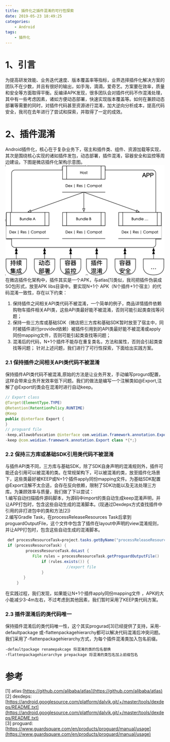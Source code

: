 ```yaml
---
title: 插件化之插件混淆的可行性探索
date: 2019-05-23 18:49:25
categories: 
	- Android
tags: 
	- 插件化
---
```

# 1、引言
为提高研发效能、业务迭代速度、版本覆盖率等指标，业界选择插件化解决方案的团队不在少数，并且有很好的输出，如手淘，滴滴，爱奇艺。方案要在效率，质量和安全等方面取得平衡。反编译APK发现，很多团队会对插件代码不作混淆处理，其中有一些考虑因素，诸如方便动态部署，快速实现版本覆盖等。如何在兼顾动态部署等需要的同时，对插件代码甚至资源进行混淆，加大逆向分析成本，提高代码安全，我司在去年进行了尝试和探索，并取得了一定的成效。
<!-- more -->
# 2、插件混淆
Android插件化，核心在于复杂业务下，宿主和插件类、组件、资源加载等实现，其次是围绕核心实现的诸如插件发包，动态部署，插件混淆，容器安全和监控等周边建设。下图是微店插件化架构示意图。
![](https://raw.githubusercontent.com/emile2013/emile2013.github.io/source/source/imgs/b6f8dc13.png) 
在微店插件化架构中，插件其实是一个APK，与atlas[1]类似，我司把插件伪装成SO包形式，放至APK libs目录中。要实现N+1个 APK（N个插件+1个宿主）的代码混淆一致性，存在以下约束：  
1. 保持插件之间相关API类代码不被混淆，一个简单的例子，商品详情插件依赖购物车插件相关API类，这些API类最好能不被混淆，否则可能引起类查找等问题；  
2. 保持一些三方库或基础SDK（微店把三方库和基础SDK暂时放至了宿主中，同时被插件进行provided依赖）被插件引用到的API类最好能不被混淆或apply同份mapping文件，否则可能引起类查找等问题；  
3. 混淆后的代码，N+1个插件不能存在重复类名，方法和属性，否则会引起类查找等问题； 针对上述问题，我们进行了可行性探索，下面给出实践方案。

### 2.1 保持插件之间相关API类代码不被混淆
保持插件API类代码不被混淆,原始的方法是让业务开发，手动编写progurd配置，这样会带来业务开发效率低下问题。我们的做法是编写一个注解类如@Export,注解了@Export的类会在混淆时进行自动keep。
```java
// Export class 
@Target(ElementType.TYPE)
@Retention(RetentionPolicy.RUNTIME)
@Keep
public @interface Export {
}
// proguard file   
-keep,allowobfuscation @interface com.weidian.framework.annotation.Export
-keep @com.weidian.framework.annotation.Export class *{*;}
```

### 2.2 保持三方库或基础SDK引用类代码不被混淆
与插件API类不同，三方库与基础SDK，除了SDK自身声明的混淆规则外，插件可能还会引用可以被混淆的类。在常规架构下，可以被混淆的类，放至插件化场景下，这些类最好被KEEP或N+1个插件apply同份mapping文件。为基础SDK配置@Export注解不太合适，会存在反向依赖，限制了SDK功能以及无法处理三方库。为兼顾效率与质量，我们做了下以尝试：  
1.编写自动扫描插件源码脚本，为源码中import的类自动生成keep混淆声明，并让APP打包时，包含这些自动生成的混淆脚本。(现通过Dexdeps方式查找插件中引用的非打进包中的类和方法[2])  
2.编写Gradle Task，在processReleaseResources Task后拿到proguardOutputFile，这个文件中包含了插件在layout中声明的view混淆规则，并让APP打包时，包含这些自动生成的混淆脚本。   
```java
 def processResourceTask=project.tasks.getByName("processReleaseResources")
 if (processResourceTask) {
 		 processResourceTask.doLast {
 		    File rules = processResourceTask.getProguardOutputFile()
 		        if (rules.exists()) {
 		                   //export file
 		        }
        }
 	 }
```

在实践过程，我们发现，如果能让N+1个插件apply同份mapping文件 ，APK的大小能减少3-4m左右，不过考虑到其他因素，我们暂时采用了KEEP类代码方案。    

### 2.3 插件混淆后的类代码唯一
保持插件混淆后的类代码唯一性，这个其实progurad[3]已经提供了支持，采用-defaultpackage 或-flattenpackagehierarchy都可以解决代码混淆后冲突问题。我们采用了-flattenpackagehierarchy方式，为每个插件混淆类加入包名前缀。

```
-defaultpackage renamepakcage 将混淆的类的包名替换
-flattenpackagehierarchye prepackage 将混淆的类包名加上前缀包名
```

# 参考
[1] atlas:[https://github.com/alibaba/atlas](https://github.com/alibaba/atlas)  
[2] dexdeps:[https://android.googlesource.com/platform/dalvik.git/+/master/tools/dexdeps/README.txt](https://android.googlesource.com/platform/dalvik.git/+/master/tools/dexdeps/README.txt)  
[3] proguard:[https://www.guardsquare.com/en/products/proguard/manual/usage](https://www.guardsquare.com/en/products/proguard/manual/usage)  

        